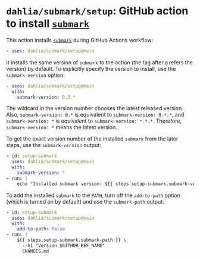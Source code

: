 `dahlia/submark/setup`: GitHub action to install [`submark`]
============================================================

This action installs [`submark`] during GitHub Actions workflow:

~~~ yaml
- uses: dahlia/submark/setup@main
~~~

It installs the same version of `submark` to the action (the tag after `@`
refers the version) by default.  To explicitly specify the version to install,
use the `submark-version` option:

~~~ yaml
- uses: dahlia/submark/setup@main
  with:
    submark-version: 0.3.*
~~~

The wildcard in the version number chooses the latest released version.  Also,
`submark-version: 0.*` is equivalent to `submark-version: 0.*.*`,
and `submark-version: *` is equivalent to `submark-version: *.*.*`.  Therefore,
`submark-version: *` means the latest version.

To get the exact version number of the installed `submark` from the later steps,
use the `submark-version` output:

~~~ yaml
- id: setup-submark
  uses: dahlia/submark/setup@main
  with:
    submark-version: *
- run: |
    echo "Installed submark version: ${{ steps.setup-submark.submark-version }}"
~~~

To add the installed `submark` to the `PATH`, turn off the `add-to-path` option
(which is turned on by default) and use the `submark-path` output:

~~~ yaml
- id: setup-submark
  uses: dahlia/submark/setup@main
  with:
    add-to-path: false
- run: |
    ${{ steps.setup-submark.submark-path }} \
      --h1 "Version $GITHUB_REF_NAME"
      CHANGES.md
~~~

[`submark`]: ..
